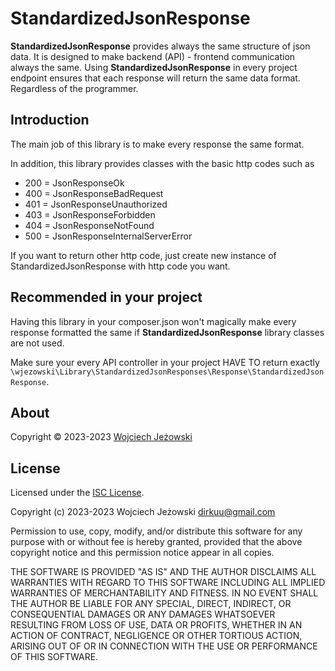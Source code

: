 # StandardizedJsonResponse

**StandardizedJsonResponse** provides always the same structure of json data.
It is designed to make backend (API) - frontend communication always the same.
Using **StandardizedJsonResponse** in every project endpoint ensures that each response will return the same data format.  
Regardless of the programmer.

## Introduction

The main job of this library is to make every response the same format.

In addition, this library provides classes with the basic http codes such as
- 200 = JsonResponseOk
- 400 = JsonResponseBadRequest
- 401 = JsonResponseUnauthorized
- 403 = JsonResponseForbidden
- 404 = JsonResponseNotFound
- 500 = JsonResponseInternalServerError

If you want to return other http code, just create new instance of StandardizedJsonResponse with http code you want.

## Recommended in your project

Having this library in your composer.json won't magically make every response formatted the same if **StandardizedJsonResponse** library classes are not used.

Make sure your every API controller in your project HAVE TO return exactly
`\wjezowski\Library\StandardizedJsonResponses\Response\StandardizedJsonResponse`.

## About

Copyright &copy; 2023-2023 [Wojciech Jeżowski](https://github.com/wjezowski)

## License

Licensed under the [ISC License](https://opensource.org/license/isc-license-txt/).

Copyright (c) 2023-2023 Wojciech Jeżowski <dirkuu@gmail.com>

Permission to use, copy, modify, and/or distribute this software for any purpose with or without fee is hereby granted, provided that the above copyright notice and this permission notice appear in all copies.

THE SOFTWARE IS PROVIDED "AS IS" AND THE AUTHOR DISCLAIMS ALL WARRANTIES WITH REGARD TO THIS SOFTWARE INCLUDING ALL IMPLIED WARRANTIES OF MERCHANTABILITY AND FITNESS.
IN NO EVENT SHALL THE AUTHOR BE LIABLE FOR ANY SPECIAL, DIRECT, INDIRECT, OR CONSEQUENTIAL DAMAGES OR ANY DAMAGES WHATSOEVER RESULTING FROM LOSS OF USE, DATA OR PROFITS, WHETHER IN AN ACTION OF CONTRACT, NEGLIGENCE OR OTHER TORTIOUS ACTION, ARISING OUT OF OR IN CONNECTION WITH THE USE OR PERFORMANCE OF THIS SOFTWARE.
